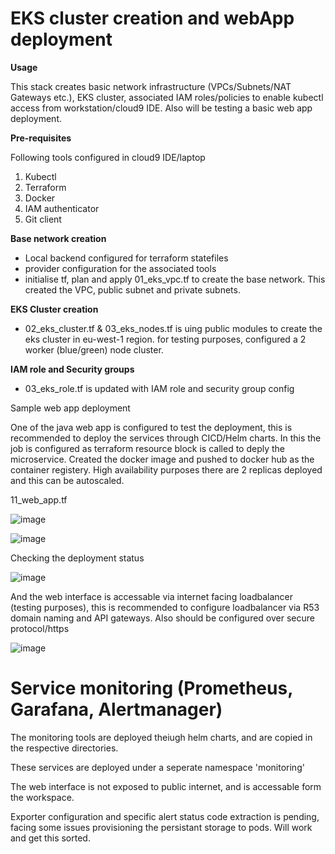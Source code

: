 # EKS cluster creation and webApp deployment

**Usage**

This stack creates basic network infrastructure (VPCs/Subnets/NAT Gateways etc.), EKS cluster, associated IAM roles/policies to enable kubectl access from workstation/cloud9 IDE. Also will be testing a basic web app deployment.

**Pre-requisites**

Following tools configured in cloud9 IDE/laptop

1. Kubectl
2. Terraform
3. Docker
4. IAM authenticator
5. Git client 

**Base network creation**

- Local backend configured for terraform statefiles
- provider configuration for the associated tools
- initialise tf, plan and apply 01_eks_vpc.tf to create the base network. This created the VPC, public subnet and private subnets.

**EKS Cluster creation**

- 02_eks_cluster.tf & 03_eks_nodes.tf is uing public modules to create the eks cluster in eu-west-1 region. for testing purposes, configured a 2 worker (blue/green) node cluster.






**IAM role and Security groups**

- 03_eks_role.tf is updated with IAM role and security group config




Sample web app deployment

One of the java web app is configured to test the deployment, this is recommended to deploy the services through CICD/Helm charts. In this the job is configured as terraform resource block is called to deply the microservice. Created the docker image and pushed to docker hub as the container registery.
High availability purposes there are 2 replicas deployed and this can be autoscaled.


11_web_app.tf

![image](https://user-images.githubusercontent.com/34026320/167369367-149f23e6-531a-4063-a0a3-c1180c24fe1d.png)

![image](https://user-images.githubusercontent.com/34026320/167369471-170615ee-f30b-43bb-be71-aa809ed5cc0a.png)


Checking the deployment status

![image](https://user-images.githubusercontent.com/34026320/167370061-a68f45d2-6ae1-4ad5-b9ad-06ce5373c75e.png)

And the web interface is accessable via internet facing loadbalancer (testing purposes), this is recommended to configure loadbalancer via R53 domain naming and API gateways. Also should be configured over secure protocol/https

![image](https://user-images.githubusercontent.com/34026320/167370721-e6db7417-9150-4e6e-877d-42f4a445e530.png)


# Service monitoring (Prometheus, Garafana, Alertmanager)

The monitoring tools are deployed theiugh helm charts, and are copied in the respective directories. 



These services are deployed under a seperate namespace 'monitoring'


The web interface is not exposed to public internet, and is accessable form the workspace.




Exporter configuration and specific alert status code extraction is pending, facing some issues provisioning the persistant storage to pods. Will work and get this sorted.



